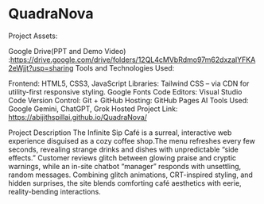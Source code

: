 # QuadraNova

Project Assets:

Google Drive(PPT and Demo Video) :https://drive.google.com/drive/folders/12QL4cMVbRdmo97m62dxzalYFKA2eWjjt?usp=sharing
Tools and Technologies Used:

Frontend: HTML5, CSS3, JavaScript
Libraries:
Tailwind CSS – via CDN for utility-first responsive styling.
Google Fonts
Code Editors: Visual Studio Code
Version Control: Git + GitHub
Hosting: GitHub Pages
AI Tools Used: Google Gemini, ChatGPT, Grok
Hosted Project Link: https://abijithspillai.github.io/QuadraNova/

Project Description
The Infinite Sip Café is a surreal, interactive web experience disguised as a cozy coffee shop.The menu refreshes every few seconds, revealing strange drinks and dishes with unpredictable “side effects.” Customer reviews glitch between glowing praise and cryptic warnings, while an in-site chatbot “manager” responds with unsettling, random messages. Combining glitch animations, CRT-inspired styling, and hidden surprises, the site blends comforting café aesthetics with eerie, reality-bending interactions.
